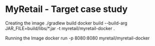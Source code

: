 # MyRetail - Target case study

Creating the image
./gradlew build
docker build --build-arg JAR_FILE=build/libs/*.jar -t myretail/myretail-docker .

Running the Image
docker run -p 8080:8080 myretail/myretail-docker
